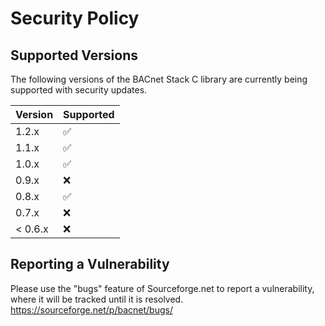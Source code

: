 # Security Policy

## Supported Versions

The following versions of the BACnet Stack C library are
currently being supported with security updates.

| Version | Supported          |
| ------- | ------------------ |
| 1.2.x   | :white_check_mark: |
| 1.1.x   | :white_check_mark: |
| 1.0.x   | :white_check_mark: |
| 0.9.x   | :x:                |
| 0.8.x   | :white_check_mark: |
| 0.7.x   | :x:                |
| < 0.6.x | :x:                |

## Reporting a Vulnerability

Please use the "bugs" feature of Sourceforge.net to report a vulnerability,
where it will be tracked until it is resolved.
https://sourceforge.net/p/bacnet/bugs/

